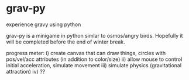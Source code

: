 grav-py
=======

experience gravy using python

grav-py is a minigame in python simlar to osmos/angry birds. Hopefully it will be completed before the end of winter break.

progress meter:
i) create canvas that can draw things, circles with pos/vel/acc attributes (in addition to color/size)
ii) allow mouse to control initial acceleration, simulate movement
iii) simulate physics (gravitational attraction)
iv) ??
